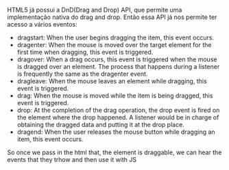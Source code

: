 


HTML5 já possui a DnD(Drag and Drop) API, que permite uma implementação nativa do drag and drop.
Então essa API já nos permite ter acesso a vários eventos:
 - dragstart: When the user begins dragging the item, this event occurs.
 - dragenter: When the mouse is moved over the target element for the first time when dragging, this event is triggered.
 - dragover: When a drag occurs, this event is triggered when the mouse is dragged over an element. The process that happens during a listener is frequently the same as the dragenter event.
 - dragleave: When the mouse leaves an element while dragging, this event is triggered.
 - drag: When the mouse is moved while the item is being dragged, this event is triggered.
 - drop: At the completion of the drag operation, the drop event is fired on the element where the drop happened. A listener would be in charge of obtaining the dragged data and putting it at the drop place.
 - dragend: When the user releases the mouse button while dragging an item, this event occurs.


So once we pass in the html that, the element is draggable, we can hear the events that they trhow and then use it with JS